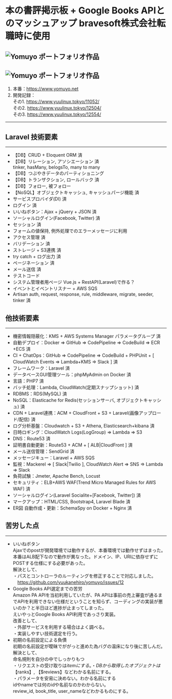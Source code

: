 # 本の書評掲示板 + Google Books APIとのマッシュアップ bravesoft株式会社転職時に使用
![Yomuyo ポートフォリオ作品](https://www.yuulinux.tokyo/contents/wp-content/uploads/2019/08/yomuyo_20190812_1_r2.png "Yomuyo")
---
![Yomuyo ポートフォリオ作品](https://www.yuulinux.tokyo/contents/wp-content/uploads/2019/06/yomuyo_20190805_1.png "Yomuyo")
---
1. 本番：<https://www.yomuyo.net>
2. 開発記録：   
    その1. <https://www.yuulinux.tokyo/11052/>  
    その2. <https://www.yuulinux.tokyo/12504/>  
    その3. <https://www.yuulinux.tokyo/12554/>  
---

## Laravel 技術要素
---
* 【DB】CRUD + Eloquent ORM  済
* 【DB】リレーション, アソシエーション 済  
        tinker, hasMany, belogsTo, many to many  
* 【DB】つぶやきデータのパーティショニング  
* 【DB】トランザクション, ロールバック 済
* 【DB】フォロー, 被フォロー 
* 【NoSQL】オブジェクトキャッシュ, キャッシュパージ機能 済
* サービスプロバイダ(DI) 済
* ログイン 済
* いいねボタン：Ajax + jQuery + JSON 済
* ソーシャルログイン(Facebook, Twitter) 済
* セッション 済
* フォームの値保持, 例外処理でのエラーメッセージに利用  
* アクセス管理 済
* バリデーション 済
* ストレージ + S3連携 済
* try catch + ログ出力 済
* ページネーション 済
* メール送信 済 
* テストコード  
* システム管理者用ページ
  Vue.js + RestAPI(Laravel)で作る？  
* イベントとイベントリスナー + AWS SQS
* Artisan
  auth, request, response, rule, middleware, migrate, seeder, tinker 済  



## 他技術要素
---
* 機密情報隠蔽化：KMS + AWS Systems Manager パラメータグループ 済
* 自動デプロイ：Docker => GitHub => CodePipeline => CodeBuild => ECR +ECS 済
* CI + ChatOps：GitHub => CodePipeline => CodeBuild + PHPUnit + [ CloudWatch Events => Lambda+KMS => Slack ] 済
* フレームワーク：Laravel 済
* データベースGUI管理ツール：phpMyAdmin on Docker 済
* 言語：PHP7 済
* バッチ処理：Lambda, CloudWatch(定期スナップショット) 済
* RDBMS：RDS(MySQL) 済
* NoSQL：Elasticache for Redis(セッションサーバ, オブジェクトキャッシュ) 済
* CDN + Laravel連携：ACM + CloudFront + S3 + Laravel(画像アップロード/配信) 済
* ログ分析基盤：Cloudwatch + S3 + Athena, Elasticsearch+kibana 済
* 日時ロギング：CloudWatch Logs(LogGroup)  => Lambda => S3
* DNS：Route53 済
* 証明書自動更新：Route53 + ACM + [ ALB|CloudFront ] 済
* メール送信管理：SendGrid 済
* メッセージキュー：Laravel + AWS SQS
* 監視：Mackerel => [ Slack|Twilio ], CloudWatch Alert => SNS => Lambda => Slack
* 負荷試験：Jmeter, Apache Bench, Locust
* セキュリティ：ELB+AWS WAF(Trend Micro Managed Rules for AWS WAF) 済
* ソーシャルログイン(Laravel Socialite+[Facebook, Twitter]) 済
* マークアップ：HTML/CSS, Bootstrap4, Laravel Blade 済
* ER図 自動作成・更新：SchemaSpy on Docker + Nginx 済



## 苦労した点
---
* いいねボタン  
  Ajaxでのpostが開発環境では動作するが、本番環境では動作せずはまった。  
  本番はALB配下なので動作が異なった。ドメイン、IP、URIに依存せずにPOSTする仕様にする必要があった。    
  解決として、  
  ・パスとコントローラのルーティングを修正することで対応しました。  
  　<https://github.com/yuukanehiro/yomuyo/issues/12>
* Google Books API選定までの苦労  
  Amazon PA APIを当初利用していたが、PA APIは事前の売上審査が通るまでAPIを利用できない仕様だということを知らず、コーディングの実装が悪いのか？と半日ほど進捗が止まってしまった。  
  えいやっとGoogle Books API利用であっさり実装。  
  改善として、  
  ・外部サービスを利用する場合はよく調べる。  
  ・実装しやすい技術選定を行う。  
* 初期の名前設定による負債  
  初期の名前設定が曖昧でががっと進めた為バグの温床になり後に苦しんだ。  
  解決として、  
  命名規則を自分の中でしっかりもつ  
  ・リクエストの受け取りは$itemにする。  
  ・DBから取得したオブジェクトは【$ranks】, 【$reviews】などわかる名前にする。  
  ・パラメータを安易に決めない。わかる名前にする  
    idやnameでは何のidや名前なのかわからない。  
    review_id, book_title, user_nameなどわかるものにする。  




